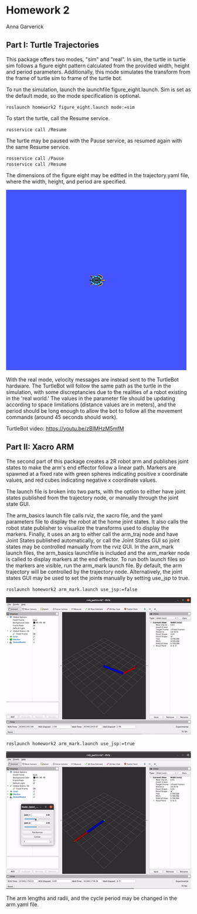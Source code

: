 
<h1>Homework 2</h1>
<p>Anna Garverick</p>

<h2>Part I: Turtle Trajectories</h2>


This package offers two modes, "sim" and "real". In sim, the turtle in turtle sim follows a figure eight pattern calculated from the provided width, height and period parameters. Additionally, this mode simulates the transform from the frame of turtle sim to frame of the turtle bot. 

To run the simulation, launch the launchfile figure_eight.launch. Sim is set as the default mode, so the mode specification is optional. 

    roslaunch homework2 figure_eight.launch mode:=sim
    
To start the turtle, call the Resume service.    
    
    rosservice call /Resume

The turtle may be paused with the Pause service, as resumed again with the same Resume service.
    
    rosservice call /Pause
    rosservice call /Resume

The dimensions of the figure eight may be editted in the trajectory.yaml file, where the width, height, and period are specified. 

![Figure-Eight Gif](figure8.gif)

With the real mode, velocity messages are instead sent to the TurtleBot hardware. The TurtleBot will follow the same path as the turtle in the simulation, with some discreptancies due to the realities of a robot existing in the 'real world.' The values in the parameter file should be updating according to space limitations (distance values are in meters), and the period should be long enough to allow the bot to follow all the movement commands (around 45 seconds should work).  

TurtleBot video: 
https://youtu.be/zBIMHzM5mfM

<h2>Part II: Xacro ARM</h2>

The second part of this package creates a 2R robot arm and publishes joint states to make the arm's end effector follow a linear path. Markers are spawned at a fixed rate with green spheres indicating positive x coordinate values, and red cubes indicating negative x coordinate values.

The launch file is broken into two parts, with the option to either have joint states published from the trajectory node, or manually through the joint state GUI. 

The arm_basics launch file calls rviz, the xacro file, and the yaml parameters file to display the robot at the home joint states. It also calls the robot state publisher to visualize the transforms used to display the markers. Finally, it uses an arg to either call the arm_traj node and have Joint States published automatically, or call the Joint States GUI so joint states may be controlled manually from the rviz GUI. In the arm_mark launch files, the arm_basics launchfile is included and the arm_marker node is called to display markers at the end effector. To run both launch files so the markers are visible, run the arm_mark launch file. By default, the arm trajectory will be controlled by the trajectory node. Alternatively, the joint states GUI may be used to set the joints manually by setting use_jsp to true.

    roslaunch homework2 arm_mark.launch use_jsp:=false
![arm_traj Node](arm_trajectory.gif)

    roslaunch homework2 arm_mark.launch use_jsp:=true

![Joint States GUI](JointStatesGUI.gif)

The arm lengths and radii, and the cycle period may be changed in the arm.yaml file.


